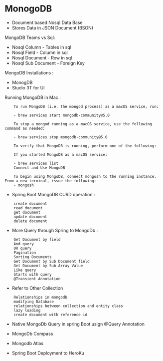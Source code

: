 # MonogoDB
- Document based Nosql Data Base
- Stores Data in JSON Document (BSON)

MongoDB Teams vs Sql:
- Nosql Column - Tables in sql
- Nosql Field - Column in sql
- Nosql Document - Row in sql
- Nosql Sub Document - Foreign Key

MongoDB Installations :
- MonogDB
- Studio 3T for UI 

Running MongoDB in Mac :
```
    To run MongoDB (i.e. the mongod process) as a macOS service, run:

    - brew services start mongodb-community@5.0

    To stop a mongod running as a macOS service, use the following command as needed:

    - brew services stop mongodb-community@5.0

    To verify that MongoDB is running, perform one of the following:

    If you started MongoDB as a macOS service:

    - brew services list
    Connect and Use MongoDB

    To begin using MongoDB, connect mongosh to the running instance. From a new terminal, issue the following:
    - mongosh
```

- Spring Boot MongoDB CURD operation :
```
    create document
    read document
    get document
    update document
    delete document
```

- More Query through Spring to MongoDb :
```
    Get Document by field
    And query 
    OR query
    Pagination
    Sorting Documents
    Get Document by Sub Document field
    Get Document by Sub Array Value
    Like query
    Starts with query
    @Transient Annotation
```

- Refer to Other Collection
```
    Relationships in mongodb
    modifying Database
    relationships between collection and entity class
    lazy loading
    create document with reference id
```

- Native MongoDb Query in spring Boot usign @Query Annotation

- MongoDb Compass

- Mongodb Atlas 

- Spring Boot Deployment to HeroKu


